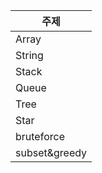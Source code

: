 | 주제 |
| --- |
| Array |
| String |
| Stack |
| Queue |
| Tree |
| Star |
| bruteforce |
| subset&greedy |